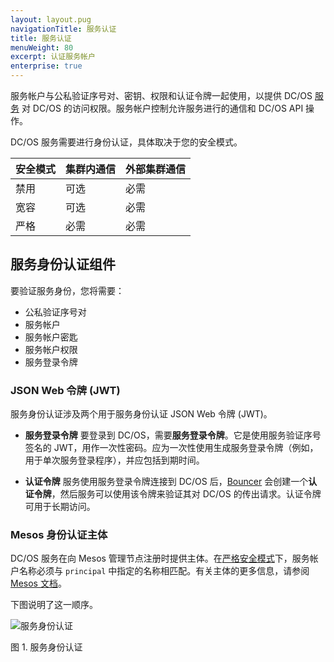 ```yaml
---
layout: layout.pug
navigationTitle: 服务认证
title: 服务认证
menuWeight: 80
excerpt: 认证服务帐户
enterprise: true
---
```


服务帐户与公私验证序号对、密钥、权限和认证令牌一起使用，以提供 DC/OS [服务](/cn/1.11/overview/concepts/#dcos-service) 对 DC/OS 的访问权限。服务帐户控制允许服务进行的通信和 DC/OS API 操作。

DC/OS 服务需要进行身份认证，具体取决于您的安全模式。

| 安全模式 | 集群内通信 | 外部集群通信 |
|---------------|-----------------------|----------------------------|
| 禁用 | 可选 | 必需 |
| 宽容 | 可选 | 必需 |
| 严格 | 必需 | 必需 |

## 服务身份认证组件
要验证服务身份，您将需要：

- 公私验证序号对
- 服务帐户
- 服务帐户密匙
- 服务帐户权限
- 服务登录令牌

### JSON Web 令牌 (JWT)
服务身份认证涉及两个用于服务身份认证 JSON Web 令牌 (JWT)。

- **服务登录令牌** 要登录到 DC/OS，需要**服务登录令牌**。它是使用服务验证序号签名的 JWT，用作一次性密码。应为一次性使用生成服务登录令牌（例如，用于单次服务登录程序），并应包括到期时间。

- **认证令牌** 服务使用服务登录令牌连接到 DC/OS 后，[Bouncer](/cn/1.11/overview/architecture/components/#dcos-identity-and-access-manager-bouncer) 会创建一个**认证令牌**，然后服务可以使用该令牌来验证其对 DC/OS 的传出请求。认证令牌可用于长期访问。

### Mesos 身份认证主体
DC/OS 服务在向 Mesos 管理节点注册时提供主体。在[严格安全模式](/cn/1.11/security/ent/#security-modes)下，服务帐户名称必须与 `principal` 中指定的名称相匹配。有关主体的更多信息，请参阅 [Mesos 文档](http://mesos.apache.org/documentation/latest/authorization/)。

下图说明了这一顺序。

![服务身份认证](/cn/1.11/img/authn-service.png)

图 1. 服务身份认证
